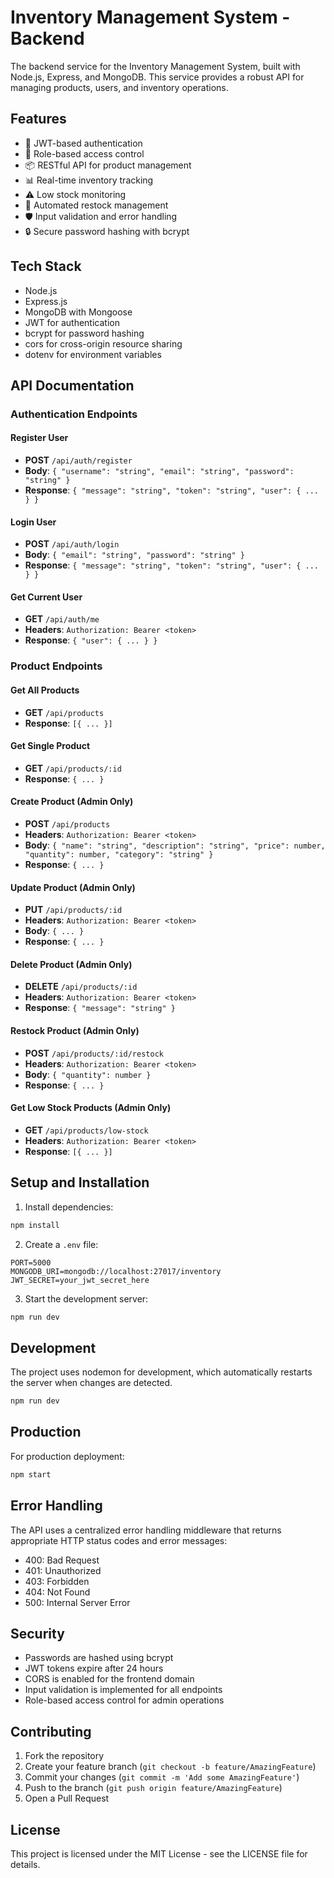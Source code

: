# Inventory Management System - Backend

The backend service for the Inventory Management System, built with Node.js, Express, and MongoDB. This service provides a robust API for managing products, users, and inventory operations.

## Features

- 🔐 JWT-based authentication
- 👥 Role-based access control
- 📦 RESTful API for product management
- 📊 Real-time inventory tracking
- ⚠️ Low stock monitoring
- 🔄 Automated restock management
- 🛡️ Input validation and error handling
- 🔒 Secure password hashing with bcrypt

## Tech Stack

- Node.js
- Express.js
- MongoDB with Mongoose
- JWT for authentication
- bcrypt for password hashing
- cors for cross-origin resource sharing
- dotenv for environment variables

## API Documentation

### Authentication Endpoints

#### Register User
- **POST** `/api/auth/register`
- **Body**: `{ "username": "string", "email": "string", "password": "string" }`
- **Response**: `{ "message": "string", "token": "string", "user": { ... } }`

#### Login User
- **POST** `/api/auth/login`
- **Body**: `{ "email": "string", "password": "string" }`
- **Response**: `{ "message": "string", "token": "string", "user": { ... } }`

#### Get Current User
- **GET** `/api/auth/me`
- **Headers**: `Authorization: Bearer <token>`
- **Response**: `{ "user": { ... } }`

### Product Endpoints

#### Get All Products
- **GET** `/api/products`
- **Response**: `[{ ... }]`

#### Get Single Product
- **GET** `/api/products/:id`
- **Response**: `{ ... }`

#### Create Product (Admin Only)
- **POST** `/api/products`
- **Headers**: `Authorization: Bearer <token>`
- **Body**: `{ "name": "string", "description": "string", "price": number, "quantity": number, "category": "string" }`
- **Response**: `{ ... }`

#### Update Product (Admin Only)
- **PUT** `/api/products/:id`
- **Headers**: `Authorization: Bearer <token>`
- **Body**: `{ ... }`
- **Response**: `{ ... }`

#### Delete Product (Admin Only)
- **DELETE** `/api/products/:id`
- **Headers**: `Authorization: Bearer <token>`
- **Response**: `{ "message": "string" }`

#### Restock Product (Admin Only)
- **POST** `/api/products/:id/restock`
- **Headers**: `Authorization: Bearer <token>`
- **Body**: `{ "quantity": number }`
- **Response**: `{ ... }`

#### Get Low Stock Products (Admin Only)
- **GET** `/api/products/low-stock`
- **Headers**: `Authorization: Bearer <token>`
- **Response**: `[{ ... }]`

## Setup and Installation

1. Install dependencies:
```bash
npm install
```

2. Create a `.env` file:
```env
PORT=5000
MONGODB_URI=mongodb://localhost:27017/inventory
JWT_SECRET=your_jwt_secret_here
```

3. Start the development server:
```bash
npm run dev
```

## Development

The project uses nodemon for development, which automatically restarts the server when changes are detected.

```bash
npm run dev
```

## Production

For production deployment:

```bash
npm start
```

## Error Handling

The API uses a centralized error handling middleware that returns appropriate HTTP status codes and error messages:

- 400: Bad Request
- 401: Unauthorized
- 403: Forbidden
- 404: Not Found
- 500: Internal Server Error

## Security

- Passwords are hashed using bcrypt
- JWT tokens expire after 24 hours
- CORS is enabled for the frontend domain
- Input validation is implemented for all endpoints
- Role-based access control for admin operations

## Contributing

1. Fork the repository
2. Create your feature branch (`git checkout -b feature/AmazingFeature`)
3. Commit your changes (`git commit -m 'Add some AmazingFeature'`)
4. Push to the branch (`git push origin feature/AmazingFeature`)
5. Open a Pull Request

## License

This project is licensed under the MIT License - see the LICENSE file for details. 